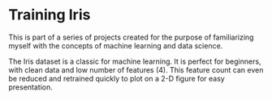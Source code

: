 # Training Iris
This is part of a series of projects created for the purpose of familiarizing myself with the concepts of machine learning and data science.

The Iris dataset is a classic for machine learning. It is perfect for beginners, with clean data and low number of features (4). This feature count can even be reduced and retrained quickly to plot on a 2-D figure for easy presentation.
